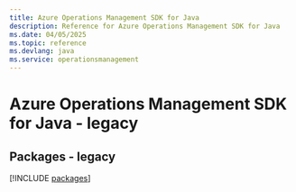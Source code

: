 ```yaml
---
title: Azure Operations Management SDK for Java
description: Reference for Azure Operations Management SDK for Java
ms.date: 04/05/2025
ms.topic: reference
ms.devlang: java
ms.service: operationsmanagement
---
```

# Azure Operations Management SDK for Java - legacy
## Packages - legacy
[!INCLUDE [packages](operations-management-index.md)]